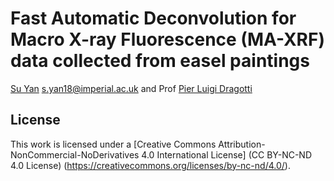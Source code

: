 # Fast Automatic Deconvolution for Macro X-ray Fluorescence (MA-XRF) data collected from easel paintings

[Su Yan](https://profiles.imperial.ac.uk/s.yan18) [s.yan18@imperial.ac.uk](mailto:s.yan18@imperial.ac.uk) and Prof [Pier Luigi Dragotti](https://www.commsp.ee.ic.ac.uk/%7Epld/)

## License

This work is licensed under a [Creative Commons Attribution-NonCommercial-NoDerivatives 4.0 International License] (CC BY-NC-ND 4.0 License) (https://creativecommons.org/licenses/by-nc-nd/4.0/).
